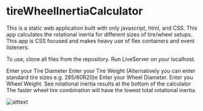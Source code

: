 # tireWheelInertiaCalculator
This is a static web application built with only javascript, html, and CSS.
This app calculates the rotational inertia for different sizes of tire/wheel setups.
This app is CSS focused and makes heavy use of flex containers and event listeners.

To use, clone all files from the repository.
Run LiveServer on your localhost.

Enter your Tire Diameter
Enter your Tire Weight
(Alternatively you can enter standard tire sizes e.g. 285/60R20)e
Enter your Wheel Diameter.
Enter you Wheel Weight.
See rotational inertia results at the bottom of the calculator
The faster wheel tire combination will have the lowest total rotational inertia.

![alttext](https://github.com/RamonJustisOrtega/tireWheelInertiaCalculator/blob/main/calculator_image.png)
